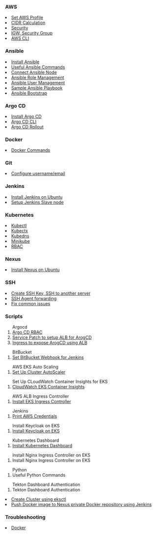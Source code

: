 ### AWS

<li><a href="https://github.com/dinushchathurya/script-book/blob/master/AWS/Profile/README.md">Set AWS Profile</a></li>
<li><a href="https://github.com/dinushchathurya/script-book/blob/master/AWS/VPC/cidr.md">CIDR Calculation</a></li>
<li><a href="https://github.com/dinushchathurya/script-book/blob/master/AWS/VPC/security.md">Security</a></li>
<li><a href="https://github.com/dinushchathurya/script-book/blob/master/AWS/VPC/useful.md">IGW, Security Group</a></li>
<li><a href="https://github.com/dinushchathurya/script-book/blob/master/AWS/CLI/README.md">AWS CLI</a></li>

### Ansible

<li><a href="https://github.com/dinushchathurya/script-book/blob/master/Ansible/Install/install.md">Install Ansible</a></li>
<li><a href="https://github.com/dinushchathurya/script-book/blob/master/Ansible/Commands/command.md">Useful Ansible Commands</a></li>
<li><a href="https://github.com/dinushchathurya/script-book/blob/master/Ansible/Connect/connect.md">Connect Ansible Node</a></li>
<li><a href="https://github.com/dinushchathurya/script-book/tree/master/Ansible/Roles">Ansible Role Management</a></li>
<li><a href="https://github.com/dinushchathurya/script-book/tree/master/Ansible/User%20Management">Ansible User Management</a></li>
<li><a href="https://github.com/dinushchathurya/script-book/tree/master/Ansible/Samples">Sample Ansible Playbook</a></li>
<li><a href="https://github.com/dinushchathurya/script-book/tree/master/Ansible/Bootstrap">Ansible Bootstrap</a></li>

### Argo CD

<li><a href="https://github.com/dinushchathurya/script-book/blob/master/Argo%20CD/install.md">Install Argo CD</a></li>
<li><a href="https://github.com/dinushchathurya/script-book/blob/master/Argo%20CD/argo-cli.md">Argo CD CLI</a></li>
<li><a href="https://github.com/dinushchathurya/script-book/blob/master/Argo%20CD/install-rollout.md">Argo CD Rollout</a></li>

### Docker

<li><a href="https://github.com/dinushchathurya/script-book/tree/master/Docker">Docker Commands</a></li>

### Git

<li><a href="https://github.com/dinushchathurya/script-book/tree/master/Git/Configuration">Configure username/email</a></li>

### Jenkins

<li><a href="https://github.com/dinushchathurya/script-book/blob/master/Jenkins/install.md">Install Jenkins on Ubuntu</a></li>
<li><a href="https://github.com/dinushchathurya/script-book/blob/master/Jenkins/setup-jenkins-slaves.md">Setup Jenkins Slave node</a></li>

### Kubernetes

<li><a href="https://github.com/dinushchathurya/script-book/tree/master/Kubernetes/Kubectl">Kubectl</a></li>
<li><a href="https://github.com/dinushchathurya/script-book/tree/master/Kubernetes/Kubectx">Kubectx</a></li>
<li><a href="https://github.com/dinushchathurya/script-book/tree/master/Kubernetes/Kubens">Kubedns</a></li>
<li><a href="https://github.com/dinushchathurya/script-book/tree/master/Kubernetes/Minikube">Minikube</a></li>
<li><a href="https://github.com/dinushchathurya/script-book/tree/master/Kubernetes/RBAC">RBAC</a></li>

### Nexus


<li><a href="https://github.com/dinushchathurya/script-book/blob/master/Nexus/install.md">Install Nexus on Ubuntu</a></li>

### SSH

<li><a href="https://github.com/dinushchathurya/script-book/blob/master/SSH/ssh.md">Create SSH Key, SSH to another server</a></li>
<li><a href="https://github.com/dinushchathurya/script-book/blob/master/SSH/SSH-agent-forawarding.md">SSH Agent forwarding</a></li>
<li><a href="https://github.com/dinushchathurya/script-book/blob/master/SSH/common_issue.md">Fix common issues</a></li>

### Scripts

<ol>
Argocd

<li><a href="https://github.com/dinushchathurya/script-book/tree/master/Scripts/Argo%20CD/RBAC">Argo CD RBAC</a></li>
<li><a href="https://github.com/dinushchathurya/script-book/blob/master/Scripts/Argo%20CD/service.yaml">Service Patch to setup ALB for ArogCD</a></li>
<li><a href="https://github.com/dinushchathurya/script-book/blob/master/Scripts/Argo%20CD/ingress.yaml">Ingress to expose ArogCD using ALB</a></li>
</ol>

<ol>
BitBucket

<li><a href="https://github.com/dinushchathurya/script-book/blob/master/Scripts/BitBucket/setup-webhook.md"> Set BitBucket Webhook for Jenkins</a></li>
</ol>

<ol>
AWS EKS Auto Scaling

<li><a href="https://github.com/dinushchathurya/script-book/tree/master/Scripts/EKS%20Auto%20Scale">Set Up Cluster AutoScaler</a></li>
</ol>

<ol>
Set Up CLoudWatch Container Insights for EKS
<li><a href="https://github.com/dinushchathurya/script-book/tree/master/Scripts/EKS%20Cloudwatch%20Logs">CloudWatch EKS Container Insights</a></li>
</ol>

<ol>
AWS ALB Ingress Controller

<li><a href="https://github.com/dinushchathurya/script-book/tree/master/Scripts/EKS%20Ingress%20Controller">Install EKS Ingress Controller</a></li>
</ol>

<ol>
Jenkins

<li><a href="https://github.com/dinushchathurya/script-book/blob/master/Scripts/Jenkins/echo-aws-credentials.md">Print AWS Credentials</a></li>
</ol>

<ol>
Install Keycloak on EKS

<li><a href="https://github.com/dinushchathurya/script-book/tree/master/Scripts/Keycloak">Install Keycloak on EKS</a></li>
</ol>

<ol>
Kubernetes Dashboard

<li><a href="https://github.com/dinushchathurya/script-book/tree/master/Scripts/Kubernetes%20Dashboard">Install Kubernetes Dashboard</a></li>
</ol>

<ol>
Install Nginx Ingress Controller on EKS

<li><a href="https://github.com/dinushchathurya/script-book/tree/master/Scripts/Nginx%20Ingress"></a>Install Nginx Ingress Controller on EKS</a></li>
</ol>

<ol>
Python

<li><a href="https://github.com/dinushchathurya/script-book/blob/master/Scripts/Python/pip_upgrade_all.md"></a>Useful Python Commands</a></li>
</ol>

<ol>
Tekton Dashboard Authentication

<li><a href="https://github.com/dinushchathurya/script-book/tree/master/Scripts/Tekton/Dashbaord%20Auth"></a>Tekton Dashboard Authentication</a></li>
</ol>

<li><a href="https://github.com/dinushchathurya/script-book/tree/master/Scripts/eksctl">Create Cluster using eksctl</a></li>
<li><a href="https://github.com/dinushchathurya/script-book/blob/development/Scripts/push-docker-image-to-nexus.md">Push Docker image to Nexus private Docker repository using Jenkins</a></li>


### Troubleshooting

<li><a href="https://github.com/dinushchathurya/script-book/tree/master/Troubleshooting/Docker">Docker</a></li>